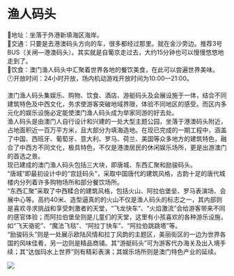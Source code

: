 # 渔人码头  
📍地址：坐落于外港新填海区海岸。  
🚌交通：只要是去港澳码头方向的车，很多都经过那里。就在金沙旁边。推荐3号BUS（关闸—港澳码头）。其实就是自葡京走过去，大约15分钟也可以慢慢悠悠地走到了。  
🍴饮食：澳门渔人码头中汇聚着世界各地的餐饮美食，在此可以尝遍世界美味。  
🕛开放时间：24小时开放，场内机动游戏开放时间为10:00—21:00。  

澳门渔人码头集娱乐、购物、饮食、酒店、游艇码头及会展设施于一体，结合不同建筑特色及中西文化，务求使游客突破地域界限，体验不同地区的感受。而区内多元化的娱乐设施必定能使澳门渔人码头成为举家同游的好去处。  
渔人码头是由澳门人自行设计和兴建的一处大型主题公园，坐落于港澳码头附近，占地面积近一百万平方米，且大部分为填海造地。在现已完成的一期工程中，涵盖了中国、西班牙、葡萄牙、意大利、罗马、荷兰、美国等众多地方的建筑特色，融合了中西方不同文化，极具特色，不仅是港澳居民的休闲娱乐场所，更是出游澳门的首选之景。  
现已建成的澳门渔人码头包括三大块，即唐城、东西汇聚和励骏码头。  
“唐城”即最初设计中的“宫廷码头”，采取中国唐代的建筑风格，古韵十足的唐代城楼内分列着许多购物场所和部分餐饮场所。  
“东西汇聚”采取了中西糅合的建筑风格，包括火山、阿拉伯堡垒、罗马表演场、会展中心等。高约40米、造型逼真的的火山不仅是渔人码头的标志之一，其内部则是喜欢寻求挑战和享受刺激者的天堂，“飞龙快车”、“火焰激流”会给游客带来不同的感官体验；而阿拉伯堡垒则是儿童们的天堂，这里有小孩喜欢的各种游乐设施，如“飞天骆驼”、“魔法飞毯”、“阿拉丁快车”、“阿拉伯跳跳塔”等。  
“励骏码头”则是一处展示欧陆风情和拉丁风韵的主题区，美丽街区的一边为世界各国的风味佳肴，另一边则是精品商铺。其“游艇码头”可为游客代办海关及出入境手续；其“达伽玛水上世界”则有精彩表演；其娱乐场所则是澳门特色产业的延续。  

![](https://i.postimg.cc/qBy9QkmL/202201212103858.png)  
